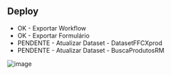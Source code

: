 ## Deploy
 - OK - Exportar Workflow
 - OK - Exportar Formulário
 - PENDENTE - Atualizar Dataset - DatasetFFCXprod
 - PENDENTE - Atualizar Dataset - BuscaProdutosRM


![image](https://github.com/user-attachments/assets/f2bfd8cd-9e4c-4540-92b8-517068e439f9)
